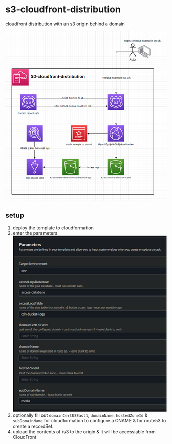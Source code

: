 # s3-cloudfront-distribution

cloudfront distribution with an s3 origin behind a domain

![](images/diagram.png)

## setup

1. deploy the template to cloudformation
2. enter the parameters
![](images/stack-parameters.png)
3. optionally fill out `domainCertUSEast1`, `domainName`, `hostedZoneId` & `subDomainName` for cloudformation to configure a CNAME & for route53 to create a recordSet.
4. upload the contents of /s3 to the origin & it will be accessiable from CloudFront

